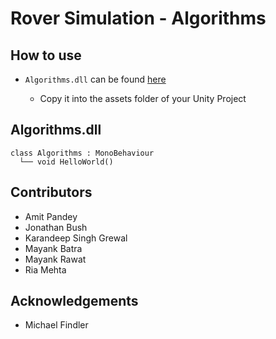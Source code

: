 # Rover Simulation - Algorithms

## How to use
- `Algorithms.dll` can be found [here](/Algorithms/bin/Debug) 

  - Copy it into the assets folder of your Unity Project
  
  
## Algorithms.dll
```
class Algorithms : MonoBehaviour
  └── void HelloWorld()
  ```
  
## Contributors
- Amit Pandey
- Jonathan Bush
- Karandeep Singh Grewal
- Mayank Batra
- Mayank Rawat
- Ria Mehta

## Acknowledgements
- Michael Findler
